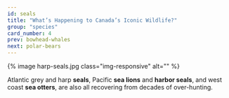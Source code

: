 ```yaml
---
id: seals
title: "What’s Happening to Canada’s Iconic Wildlife?"
group: "species"
card_number: 4
prev: bowhead-whales
next: polar-bears 
---
```


{% image harp-seals.jpg class="img-responsive" alt="" %}

Atlantic grey and harp **seals**, Pacific **sea lions** and **harbor seals**, and west coast **sea otters**, are also all recovering from decades of over-hunting. 


